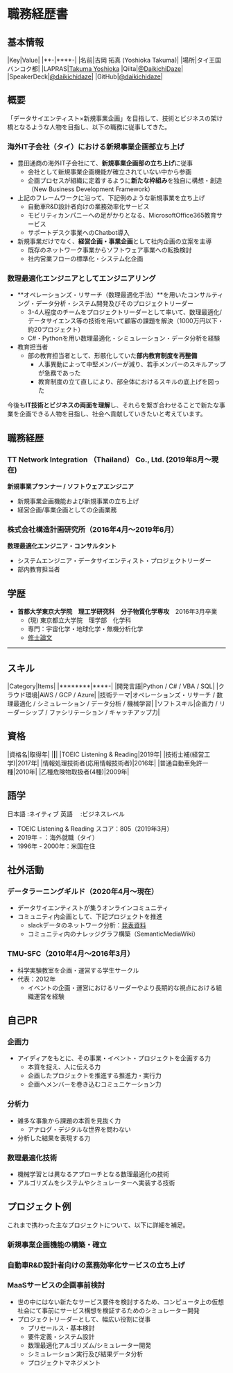 # 職務経歴書

## 基本情報
|Key|Value|
|**-|****-|
|名前|吉岡 拓真 (Yoshioka Takuma)|
|場所|タイ王国 バンコク都|
|LAPRAS|[Takuma Yoshioka](https://lapras.com/public/5AXIKYW)
|Qiita|[@DaikichiDaze](https://qiita.com/DaikichiDaze)|
|SpeakerDeck|[@daikichidaze](https://speakerdeck.com/daikichidaze)|
|GitHub|[@daikichidaze](https://github.com/daikichidaze)|

## 概要
「データサイエンティスト×新規事業企画」を目指して、技術とビジネスの架け橋となるような人物を目指し、以下の職務に従事してきた。

### 海外IT子会社（タイ）における新規事業企画部立ち上げ
- 豊田通商の海外IT子会社にて、**新規事業企画部の立ち上げ**に従事
  - 会社として新規事業企画機能が確立されていない中から参画
  - 企画プロセスが組織に定着するように**新たな枠組み**を独自に構想・創造（New Business Development Framework）
- 上記のフレームワークに沿って、下記例のような新規事業を立ち上げ
  - 自動車R&D設計者向けの業務効率化サービス
  - モビリティカンパニーへの足がかりとなる、MicrosoftOffice365教育サービス
  - サポートデスク事業へのChatbot導入
- 新規事業だけでなく、**経営企画・事業企画**として社内企画の立案を主導
  - 既存のネットワーク事業からソフトウェア事業への転換検討
  - 社内営業フローの標準化・システム化企画

### 数理最適化エンジニアとしてエンジニアリング
- **オペレーションズ・リサーチ（数理最適化手法）**を用いたコンサルティング・データ分析・システム開発及びそのプロジェクトリーダー
  - 3-4人程度のチームをプロジェクトリーダーとして率いて、数理最適化/データサイエンス等の技術を用いて顧客の課題を解決（1000万円以下・約20プロジェクト）
  - C#・Pythonを用い数理最適化・シミュレーション・データ分析を経験
- 教育担当者
  - 部の教育担当者として、形骸化していた**部内教育制度を再整備**
    - 人事異動によって中堅メンバーが減り、若手メンバーのスキルアップが急務であった
    - 教育制度の立て直しにより、部全体におけるスキルの底上げを図った

今後も**IT技術とビジネスの両面を理解**し、それらを繋ぎ合わせることで新たな事業を企画できる人物を目指し、社会へ貢献していきたいと考えています。

## 職務経歴
### TT Network Integration （Thailand） Co., Ltd. (2019年8月〜現在)
**新規事業プランナー / ソフトウェアエンジニア**
- 新規事業企画機能および新規事業の立ち上げ
- 経営企画/事業企画としての企画業務

### 株式会社構造計画研究所（2016年4月〜2019年6月）
**数理最適化エンジニア・コンサルタント**
- システムエンジニア・データサイエンティスト・プロジェクトリーダー
- 部内教育担当者

## 学歴
- **首都大学東京大学院　理工学研究科　分子物質化学専攻**　2016年3月卒業
  - (現) 東京都立大学院　理学部　化学科
  - 専門：宇宙化学・地球化学・無機分析化学
  - [修士論文](https://tokyo-metro-u.repo.nii.ac.jp/?action=pages_view_main&active_action=repository_view_main_item_detail&item_id=2252&item_no=1&page_id=30&block_id=164)

---

## スキル
|Category|Items|
|********|****-|
|開発言語|Python / C# / VBA / SQL|
|クラウド環境|AWS / GCP / Azure|
|技術テーマ|オペレーションズ・リサーチ / 数理最適化 / シミュレーション / データ分析 / 機械学習|
|ソフトスキル|企画力 / リーダーシップ / ファシリテーション / キャッチアップ力|

## 資格
|資格名|取得年|
|******|******|
|TOEIC Listening & Reading|2019年|
|技術士補(経営工学)|2017年|
|情報処理技術者(応用情報技術者)|2016年|
|普通自動車免許一種|2010年|
|乙種危険物取扱者(4種)|2009年|

## 語学
日本語 :ネイティブ
英語　 :ビジネスレベル
- TOEIC Listening & Reading スコア：805（2019年3月）
- 2019年 - ：海外就職（タイ）
- 1996年 - 2000年：米国在住

## 社外活動
### データラーニングギルド（2020年4月〜現在）
- データサイエンティストが集うオンラインコミュニティ
- コミュニティ内企画として、下記プロジェクトを推進
  - slackデータのネットワーク分析：[発表資料](https://speakerdeck.com/daikichidaze/slacknetutowakufen-xi)
  - コミュニティ内のナレッジグラフ構築（SemanticMediaWiki）

### TMU-SFC（2010年4月〜2016年3月）
- 科学実験教室を企画・運営する学生サークル
- 代表：2012年
  - イベントの企画・運営におけるリーダーやより長期的な視点における組織運営を経験

## 自己PR
### 企画力
- アイディアをもとに、その事業・イベント・プロジェクトを企画する力
  - 本質を捉え、人に伝える力
  - 企画したプロジェクトを推進する推進力・実行力
  - 企画へメンバーを巻き込むコミュニケーション力
### 分析力
- 雑多な事象から課題の本質を見抜く力
  - アナログ・デジタルな世界を問わない
- 分析した結果を表現する力
### 数理最適化技術
- 機械学習とは異なるアプローチとなる数理最適化の技術
- アルゴリズムをシステムやシミュレーターへ実装する技術

## プロジェクト例
これまで携わった主なプロジェクトについて、以下に詳細を補足。

### 新規事業企画機能の構築・確立

### 自動車R&D設計者向けの業務効率化サービスの立ち上げ

### MaaSサービスの企画事前検討
- 世の中にはない新たなサービス要件を検討するため、コンピュータ上の仮想社会にて事前にサービス構想を検証するためのシミュレーター開発
- プロジェクトリーダーとして、幅広い役割に従事
  - プリセールス・基本検討
  - 要件定義・システム設計
  - 数理最適化アルゴリズム/シミュレーター開発
  - シミュレーション実行及び結果データ分析
  - プロジェクトマネジメント

